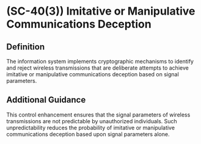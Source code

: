 
# (SC-40(3)) Imitative or Manipulative Communications Deception

## Definition

The information system implements cryptographic mechanisms to identify and reject wireless transmissions that are deliberate attempts to achieve imitative or manipulative communications deception based on signal parameters.

## Additional Guidance

This control enhancement ensures that the signal parameters of wireless transmissions are not predictable by unauthorized individuals. Such unpredictability reduces the probability of imitative or manipulative communications deception based upon signal parameters alone.
